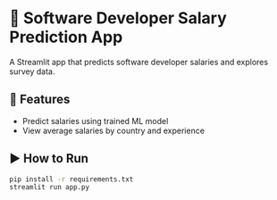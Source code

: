 # 💼 Software Developer Salary Prediction App

A Streamlit app that predicts software developer salaries and explores survey data.

## 🚀 Features
- Predict salaries using trained ML model
- View average salaries by country and experience

## ▶️ How to Run
```bash
pip install -r requirements.txt
streamlit run app.py
